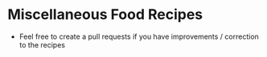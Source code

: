 # Miscellaneous Food Recipes

* Feel free to create a pull requests if you have improvements / correction to
  the recipes
